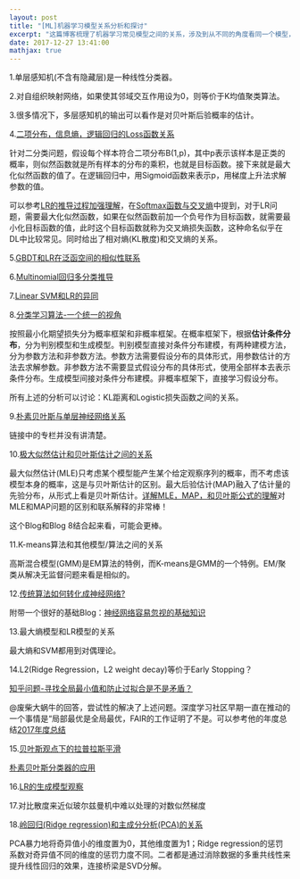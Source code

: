 ```yaml
---
layout: post
title: "[ML]机器学习模型关系分析和探讨"
excerpt: "这篇博客梳理了机器学习常见模型之间的关系，涉及到从不同的角度看同一个模型，或者从同一个角度看不同的模型。"
date: 2017-12-27 13:41:00
mathjax: true
---
```


1.单层感知机(不含有隐藏层)是一种线性分类器。

2.对自组织映射网络，如果使其邻域交互作用设为0，则等价于K均值聚类算法。

3.很多情况下，多层感知机的输出可以看作是对贝叶斯后验概率的估计。

4.[二项分布，信息熵，逻辑回归的Loss函数关系](http://blog.csdn.net/xsqlx/article/details/51120485#t2)

针对二分类问题，假设每个样本符合二项分布B(1,p)，其中p表示该样本是正类的概率，则似然函数就是所有样本的分布的乘积，也就是目标函数。接下来就是最大化似然函数的值了。在逻辑回归中，用Sigmoid函数来表示p，用梯度上升法求解参数的值。

可以参考[LR的推导过程加强理解](http://blog.csdn.net/ligang_csdn/article/details/53838743)，在[Softmax函数与交叉熵](https://zhuanlan.zhihu.com/p/27223959)中提到，对于LR问题，需要最大化似然函数，如果在似然函数前加一个负号作为目标函数，就需要最小化目标函数的值，此时这个目标函数就称为交叉熵损失函数，这种命名似乎在DL中比较常见。同时给出了相对熵(KL散度)和交叉熵的关系。

5.[GBDT和LR在泛函空间的相似性联系](http://blog.csdn.net/xsqlx/article/details/51330627)

6.[Multinomial回归多分类推导](http://blog.csdn.net/xsqlx/article/details/76599171)

7.[Linear SVM和LR的异同](https://www.zhihu.com/question/26768865/answer/247134855)

8.[分类学习算法-一个统一的视角](https://zhuanlan.zhihu.com/p/30745139)

按照最小化期望损失分为概率框架和非概率框架。在概率框架下，根据**估计条件分布**，分为判别模型和生成模型。判别模型直接对条件分布建模，有两种建模方法，分为参数方法和非参数方法。参数方法需要假设分布的具体形式，用参数估计的方法去求解参数。非参数方法不需要显式假设分布的具体形式，使用全部样本去表示条件分布。生成模型间接对条件分布建模。非概率框架下，直接学习假设分布。

所有上述的分析可以讨论：KL距离和Logistic损失函数之间的关系。

9.[朴素贝叶斯与单层神经网络关系](https://zhuanlan.zhihu.com/p/30824582)

链接中的专栏并没有讲清楚。

10.[极大似然估计和贝叶斯估计之间的关系](http://blog.csdn.net/guohecang/article/details/52313046)

最大似然估计(MLE)只考虑某个模型能产生某个给定观察序列的概率，而不考虑该模型本身的概率，这是与贝叶斯估计的区别。最大后验估计(MAP)融入了估计量的先验分布，从形式上看是贝叶斯估计。[详解MLE，MAP，和贝叶斯公式的理解](http://blog.csdn.net/u011508640/article/details/72815981)对MLE和MAP问题的区别和联系解释的非常棒！

这个Blog和Blog 8结合起来看，可能会更棒。

11.K-means算法和其他模型/算法之间的关系

高斯混合模型(GMM)是EM算法的特例，而K-means是GMM的一个特例。EM/聚类从解决无监督问题来看是相似的。

12.[传统算法如何转化成神经网络?](http://www.sohu.com/a/210423018_114877)

附带一个很好的基础Blog：[神经网络容易忽视的基础知识](https://www.leiphone.com/news/201711/MWEDFvRMdOyN7Evm.html?ulu-rcmd=0_5021df_rfill_2_72a03ae49ee64aeb96fb79c6dc33f672)

13.最大熵模型和LR模型的关系

最大熵和SVM都用到对偶理论。

14.L2(Ridge Regression，L2 weight decay)等价于Early Stopping？

[知乎问题-寻找全局最小值和防止过拟合是不是矛盾？](https://www.zhihu.com/question/264607356/answer/283856609)

@废柴大蜗牛的回答，尝试性的解决了上述问题。深度学习社区早期一直在推动的一个事情是“局部最优是全局最优，FAIR的工作证明了不是。可以参考他的年度总结[2017年度总结](https://zhuanlan.zhihu.com/p/32380031)

15.[贝叶斯观点下的拉普拉斯平滑](https://zhuanlan.zhihu.com/p/24291822)

[朴素贝叶斯分类器的应用](http://www.ruanyifeng.com/blog/2013/12/naive_bayes_classifier.html)

16.[LR的生成模型观察](http://www.bilibili.com/video/av10590361/#page=5)

17.对比散度来近似玻尔兹曼机中难以处理的对数似然梯度

18.[岭回归(Ridge regression)和主成分分析(PCA)的关系](https://zhuanlan.zhihu.com/p/32500133)

PCA暴力地将奇异值小的维度置为0，其他维度置为1；Ridge regression的惩罚系数对奇异值不同的维度的惩罚力度不同。二者都是通过消除数据的多重共线性来提升线性回归的效果，连接桥梁是SVD分解。



